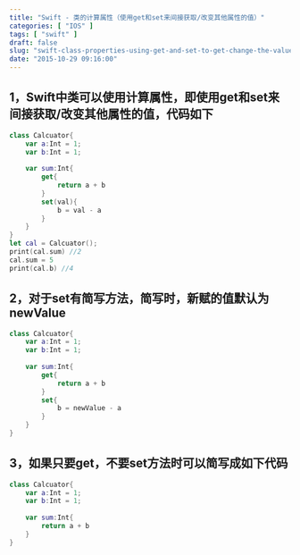 ```yaml
---
title: "Swift - 类的计算属性（使用get和set来间接获取/改变其他属性的值）"
categories: [ "IOS" ]
tags: [ "swift" ]
draft: false
slug: "swift-class-properties-using-get-and-set-to-get-change-the-value-of-other-properties"
date: "2015-10-29 09:16:00"
---
```


## 1，Swift中类可以使用计算属性，即使用get和set来间接获取/改变其他属性的值，代码如下
```swift
class Calcuator{
    var a:Int = 1;
    var b:Int = 1;
 
    var sum:Int{
        get{
            return a + b
        }
        set(val){
            b = val - a
        }
    }
}
let cal = Calcuator();
print(cal.sum) //2
cal.sum = 5
print(cal.b) //4
```


<!--more-->


## 2，对于set有简写方法，简写时，新赋的值默认为newValue
```swift
class Calcuator{
    var a:Int = 1;
    var b:Int = 1;
 
    var sum:Int{
        get{
            return a + b
        }
        set{
            b = newValue - a
        }
    }
}
```
## 3，如果只要get，不要set方法时可以简写成如下代码
```swift
class Calcuator{
    var a:Int = 1;
    var b:Int = 1;
 
    var sum:Int{
        return a + b
    }
}
```